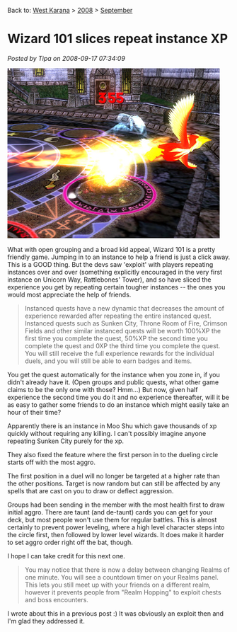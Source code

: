 Back to: [West Karana](/posts/westkarana.md) > [2008](/posts/2008/westkarana.md) > [September](./westkarana.md)
# Wizard 101 slices repeat instance XP

*Posted by Tipa on 2008-09-17 07:34:09*

![](../../../uploads/2008/09/wizardgraphicalclient-2008-09-17-06-55-45-50.jpg "wizardgraphicalclient-2008-09-17-06-55-45-50")

What with open grouping and a broad kid appeal, Wizard 101 is a pretty friendly game. Jumping in to an instance to help a friend is just a click away. This is a GOOD thing. But the devs saw 'exploit' with players repeating instances over and over (something explicitly encouraged in the very first instance on Unicorn Way, Rattlebones' Tower), and so have sliced the experience you get by repeating certain tougher instances -- the ones you would most appreciate the help of friends.


> Instanced quests have a new dynamic that decreases the amount of experience rewarded after repeating the entire instanced quest. Instanced quests such as Sunken City, Throne Room of Fire, Crimson Fields and other similar instanced quests will be worth 100%XP the first time you complete the quest, 50%XP the second time you complete the quest and 0XP the third time you complete the quest. You will still receive the full experience rewards for the individual duels, and you will still be able to earn badges and items. 



You get the quest automatically for the instance when you zone in, if you didn't already have it. (Open groups and public quests, what other game claims to be the only one with those? Hmm...) But now, given half experience the second time you do it and no experience thereafter, will it be as easy to gather some friends to do an instance which might easily take an hour of their time?

Apparently there is an instance in Moo Shu which gave thousands of xp quickly without requiring any killing. I can't possibly imagine anyone repeating Sunken City purely for the xp.

They also fixed the feature where the first person in to the dueling circle starts off with the most aggro.


> 
The first position in a duel will no longer be targeted at a higher rate than the other positions. Target is now random but can still be affected by any spells that are cast on you to draw or deflect aggression. 




Groups had been sending in the member with the most health first to draw initial aggro. There are taunt (and de-taunt) cards you can get for your deck, but most people won't use them for regular battles. This is almost certainly to prevent power leveling, where a high level character steps into the circle first, then followed by lower level wizards. It does make it harder to set aggro order right off the bat, though.

I hope I can take credit for this next one.


> You may notice that there is now a delay between changing Realms of one minute.
You will see a countdown timer on your Realms panel.
This lets you still meet up with your friends on a different realm, however it prevents people from "Realm Hopping" to exploit chests and boss encounters. 



I wrote about this in a previous post :) It was obviously an exploit then and I'm glad they addressed it.

